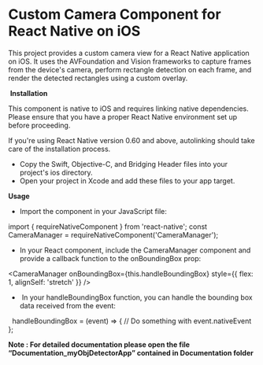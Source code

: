 # Custom Camera Component for React Native on iOS
This project provides a custom camera view for a React Native application on iOS. It uses the AVFoundation and Vision frameworks to capture frames from the device's camera, perform rectangle detection on each frame, and render the detected rectangles using a custom overlay. 

 **Installation**

This component is native to iOS and requires linking native dependencies. Please ensure that you have a proper React Native environment set up before proceeding.

If you're using React Native version 0.60 and above, autolinking should take care of the installation process.
* Copy the Swift, Objective-C, and Bridging Header files into your project's ios directory.
* Open your project in Xcode and add these files to your app target.


**Usage**

- Import the component in your JavaScript file: 

import { requireNativeComponent } from 'react-native';
const CameraManager = requireNativeComponent('CameraManager');  

- In your React component, include the CameraManager component and provide a callback function to the onBoundingBox prop:  

<CameraManager onBoundingBox={this.handleBoundingBox} style={{ flex: 1, alignSelf: 'stretch' }} />

-  In your handleBoundingBox function, you can handle the bounding box data received from the event:

  handleBoundingBox = (event) => {
  // Do something with event.nativeEvent
};   

**Note : For detailed documentation please open the file “Documentation_myObjDetectorApp” contained in Documentation folder**
